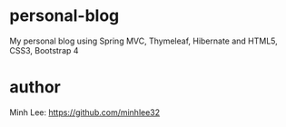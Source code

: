 # personal-blog
My personal blog using Spring MVC, Thymeleaf, Hibernate and HTML5, CSS3, Bootstrap 4

# author
Minh Lee: https://github.com/minhlee32
